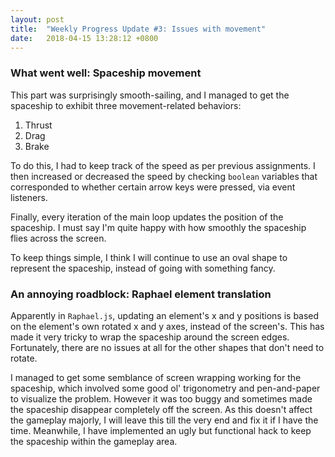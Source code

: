 ```yaml
---
layout: post
title:  "Weekly Progress Update #3: Issues with movement"
date:   2018-04-15 13:28:12 +0800
---
```

### What went well: Spaceship movement

This part was surprisingly smooth-sailing, and I managed to get the spaceship to exhibit three movement-related behaviors:

1. Thrust
2. Drag
3. Brake

To do this, I had to keep track of the speed as per previous assignments. I then increased or decreased the speed by checking `boolean` variables that corresponded to whether certain arrow keys were pressed, via event listeners.

Finally, every iteration of the main loop updates the position of the spaceship. I must say I'm quite happy with how smoothly the spaceship flies across the screen.

To keep things simple, I think I will continue to use an oval shape to represent the spaceship, instead of going with something fancy.

### An annoying roadblock: Raphael element translation

Apparently in `Raphael.js`, updating an element's x and y positions is based on the element's own rotated x and y axes, instead of the screen's. This has made it very tricky to wrap the spaceship around the screen edges. Fortunately, there are no issues at all for the other shapes that don't need to rotate.

I managed to get some semblance of screen wrapping working for the spaceship, which involved some good ol' trigonometry and pen-and-paper to visualize the problem. However it was too buggy and sometimes made the spaceship disappear completely off the screen. As this doesn't affect the gameplay majorly, I will leave this till the very end and fix it if I have the time. Meanwhile, I have implemented an ugly but functional hack to keep the spaceship within the gameplay area.
